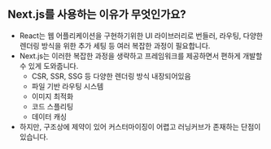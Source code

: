 ## Next.js를 사용하는 이유가 무엇인가요?

- React는 웹 어플리케이션을 구현하기위한 UI 라이브러리로 번들러, 라우팅, 다양한 렌더링 방식을 위한 추가 세팅 등 여러 복잡한 과정이 필요합니다.
- Next.js는 이러한 복잡한 과정을 생략하고 프레임워크를 제공하면서 편하게 개발할 수 있게 도와줍니다.
  - CSR, SSR, SSG 등 다양한 렌더링 방식 내장되어있음
  - 파일 기반 라우팅 시스템
  - 이미지 최적화
  - 코드 스플리팅
  - 데이터 캐싱
- 하지만, 구조상에 제약이 있어 커스터마이징이 어렵고 러닝커브가 존재하는 단점이 있습니다.
